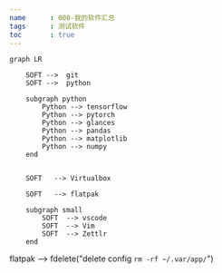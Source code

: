 ```yaml
---
name      : 000-我的软件汇总
tags      : 测试软件
toc       : true
---
```




```mermaid
graph LR

    SOFT -->  git
    SOFT -->  python

    subgraph python
        Python --> tensorflow
        Python --> pytorch
        Python --> glances
        Python --> pandas
        Python --> matplotlib
        Python --> numpy
    end


    SOFT   --> Virtualbox

    SOFT   --> flatpak

    subgraph small
        SOFT  --> vscode
        SOFT  --> Vim
        SOFT  --> Zettlr
    end
```

flatpak --> fdelete("delete config `rm -rf ~/.var/app/`")
